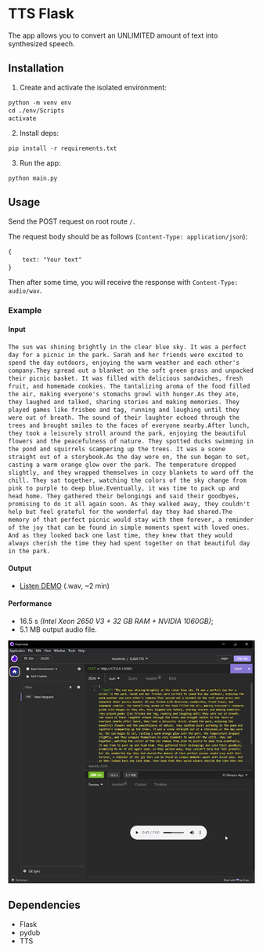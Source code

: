 # TTS Flask

The app allows you to convert an UNLIMITED amount of text into synthesized speech.

## Installation

1. Create and activate the isolated environment:

```
python -m venv env
cd ./env/Scripts
activate
```

2. Install deps:

```
pip install -r requirements.txt
```

3. Run the app:

```
python main.py
```

## Usage

Send the POST request on root route `/`.

The request body should be as follows (`Content-Type: application/json`):

```
{
    text: "Your text"
}
```

Then after some time, you will receive the response with `Content-Type: audio/wav`.

### Example

#### Input

```
The sun was shining brightly in the clear blue sky. It was a perfect day for a picnic in the park. Sarah and her friends were excited to spend the day outdoors, enjoying the warm weather and each other's company.They spread out a blanket on the soft green grass and unpacked their picnic basket. It was filled with delicious sandwiches, fresh fruit, and homemade cookies. The tantalizing aroma of the food filled the air, making everyone's stomachs growl with hunger.As they ate, they laughed and talked, sharing stories and making memories. They played games like frisbee and tag, running and laughing until they were out of breath. The sound of their laughter echoed through the trees and brought smiles to the faces of everyone nearby.After lunch, they took a leisurely stroll around the park, enjoying the beautiful flowers and the peacefulness of nature. They spotted ducks swimming in the pond and squirrels scampering up the trees. It was a scene straight out of a storybook.As the day wore on, the sun began to set, casting a warm orange glow over the park. The temperature dropped slightly, and they wrapped themselves in cozy blankets to ward off the chill. They sat together, watching the colors of the sky change from pink to purple to deep blue.Eventually, it was time to pack up and head home. They gathered their belongings and said their goodbyes, promising to do it all again soon. As they walked away, they couldn't help but feel grateful for the wonderful day they had shared.The memory of that perfect picnic would stay with them forever, a reminder of the joy that can be found in simple moments spent with loved ones. And as they looked back one last time, they knew that they would always cherish the time they had spent together on that beautiful day in the park.
```

#### Output

- [Listen DEMO](assets/output.wav) (.wav, ~2 min)

#### Performance

- 16.5 s *(Intel Xeon 2650 V3 + 32 GB RAM + NVIDIA 1060GB)*;
- 5.1 MB output audio file.

![Example](assets/screenshot.jpg)

## Dependencies

- Flask
- pydub
- TTS

